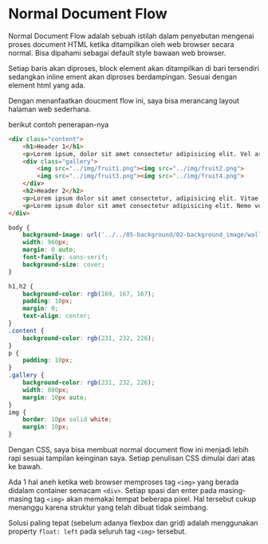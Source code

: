 # Normal Document Flow

Normal Document Flow adalah sebuah istilah dalam penyebutan mengenai proses document HTML ketika ditampilkan oleh web browser secara normal. Bisa dipahami sebagai default style bawaan web browser.

Setiap baris akan diproses, block element akan ditampilkan di bari tersendiri sedangkan inline ement akan diproses berdampingan. Sesuai dengan element html yang ada.

Dengan menanfaatkan doucment flow ini, saya bisa merancang layout halaman web sederhana.

berikut contoh penerapan-nya

```html
<div class="content">
    <h1>Header 1</h1>
    <p>Lorem ipsum, dolor sit amet consectetur adipisicing elit. Vel aspernatur nesciunt quod magnam distinctio dolores sapiente ipsa non corrupti, laudantium inventore officiis nisi quae temporibus maxime voluptate reprehenderit dolore pariatur.</p>
    <div class="gallery">
        <img src="../img/fruit1.png"><img src="../img/fruit2.png">
        <img src="../img/fruit3.png"><img src="../img/fruit4.png">
    </div>
    <h2>Header 2</h2>
    <p>Lorem ipsum dolor sit amet consectetur, adipisicing elit. Vitae asperiores eum magni mollitia nihil ullam sapiente, deserunt nemo numquam quis. Natus sunt voluptatibus cupiditate facilis necessitatibus praesentium sed placeat maxime.</p>
    <p>Lorem ipsum dolor sit amet consectetur adipisicing elit. Nemo voluptas iure, tenetur nisi ipsum illo a aliquam ea cum fuga dignissimos aperiam provident perferendis commodi voluptatum alias! Ea, maiores rerum?</p>
</div>
```

```css
body {
    background-image: url('../../05-background/02-background_image/wallpaper.png');
    width: 960px;
    margin: 0 auto;
    font-family: sans-serif;
    background-size: cover;
}

h1,h2 {
    background-color: rgb(169, 167, 167);
    padding: 10px;
    margin: 0;
    text-align: center;
}
.content {
    background-color: rgb(231, 232, 226);
}
p {
    padding: 10px;
}
.gallery {
    background-color: rgb(231, 232, 226);
    width: 880px;
    margin: 10px auto;
}
img {
    border: 10px solid white;
    margin: 10px;
}
```

Dengan CSS, saya bisa membuat normal document flow ini menjadi lebih rapi sesuai tampilan keinginan saya. Setiap penulisan CSS dimulai dari atas ke bawah.

Ada 1 hal aneh ketika web browser memproses tag `<img>` yang berada didalam container semacam `<div>`. Setiap spasi dan enter pada masing-masing tag `<img>` akan memakai tempat beberapa pixel. Hal tersebut cukup menanggu karena struktur yang telah dibuat tidak seimbang.

Solusi paling tepat (sebelum adanya flexbox dan grid) adalah menggunakan property `float: left` pada seluruh tag `<img>` tersebut.